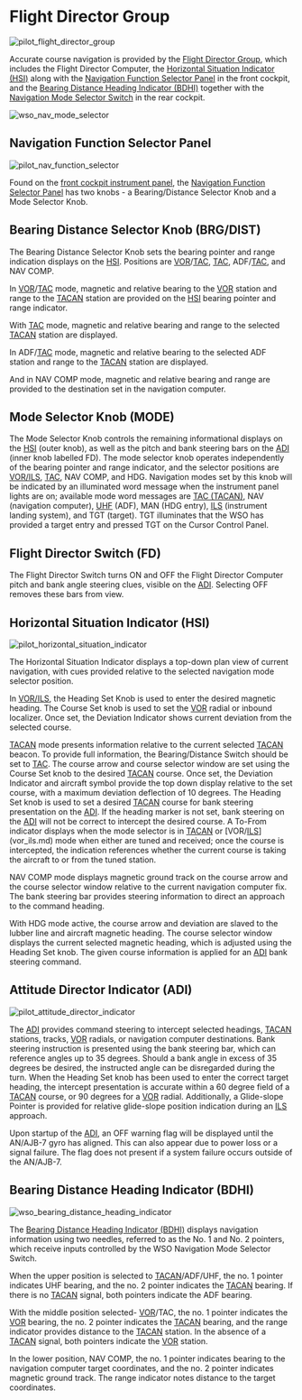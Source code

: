# Flight Director Group

![pilot_flight_director_group](../../img/pilot_flight_director_group.jpg)

Accurate course navigation is provided by
the [Flight Director Group](../../cockpit/pilot/flight_director_group.md), which
includes the Flight Director Computer,
the [Horizontal Situation Indicator (HSI)](../../cockpit/pilot/flight_director_group.md/#horizontal-situation-indicator)
along with
the [Navigation Function Selector Panel](../../cockpit/pilot/flight_director_group.md#navigation-function-selector-panel)
in the front cockpit, and
the [Bearing Distance Heading Indicator (BDHI)](../../cockpit/wso/upfront_indicators.md#bearing-distance-heading-indicator-bdhi)
together with
the [Navigation Mode Selector Switch](../../cockpit/wso/upfront_indicators.md#navigation-mode-selector-switch)
in the rear cockpit.

![wso_nav_mode_selector](../../img/wso_nav_mode_selector_switch.jpg)

## Navigation Function Selector Panel

![pilot_nav_function_selector](../../img/pilot_nav_function_selector_panel.jpg)

Found on the [front cockpit instrument panel](../../cockpit/pilot/flight_director_group.md),
the [Navigation Function Selector Panel](../../cockpit/pilot/flight_director_group.md#navigation-function-selector-panel)
has two knobs - a Bearing/Distance Selector Knob and a Mode Selector Knob.

## Bearing Distance Selector Knob (BRG/DIST)

The Bearing Distance Selector Knob sets the bearing pointer and range indication
displays on the [HSI](../../cockpit/pilot/flight_director_group.md/#horizontal-situation-indicator).
Positions are [VOR](vor_ils.md)/[TAC](tacan.md), [TAC](tacan.md), ADF/[TAC](tacan.md), and NAV COMP.

In [VOR](vor_ils.md)/[TAC](tacan.md) mode, magnetic and relative bearing to the [VOR](vor_ils.md)
station and range to the [TACAN](tacan.md) station are provided on
the [HSI](../../cockpit/pilot/flight_director_group.md#horizontal-situation-indicator) bearing
pointer and range indicator.

With [TAC](tacan.md) mode, magnetic and relative bearing and range to the selected [TACAN](tacan.md)
station are displayed.

In ADF/[TAC](tacan.md) mode, magnetic and relative bearing to the selected ADF station and
range to the [TACAN](tacan.md) station are displayed.

And in NAV COMP mode, magnetic and relative bearing and range are provided to
the destination set in the navigation computer.

## Mode Selector Knob (MODE)

The Mode Selector Knob controls the remaining informational displays on
the [HSI](../../cockpit/pilot/flight_director_group.md#horizontal-situation-indicator) (outer
knob), as well as the pitch and bank steering bars on
the [ADI](../../cockpit/pilot/flight_director_group.md#attitude-director-indicator) (inner knob
labelled FD). The mode selector knob operates independently of the bearing pointer and range
indicator, and the selector positions are [VOR/ILS](vor_ils.md), [TAC](tacan.md), NAV COMP, and HDG.
Navigation modes set by this knob will be indicated by an illuminated word message when the
instrument panel lights are on; available mode word messages are [TAC (TACAN)](tacan.md), NAV
(navigation computer), [UHF](uhf.md) (ADF), MAN (HDG entry), [ILS](vor_ils.md) (instrument landing
system), and TGT (target). TGT illuminates that the WSO has provided a target
entry and pressed TGT on the Cursor Control Panel.

## Flight Director Switch (FD)

The Flight Director Switch turns ON and OFF the Flight Director Computer pitch
and bank angle steering clues, visible on
the [ADI](../../cockpit/pilot/flight_director_group.md#attitude-director-indicator). Selecting OFF
removes these
bars from view.

## Horizontal Situation Indicator (HSI)

![pilot_horizontal_situation_indicator](../../img/pilot_horizontal_situation_indicator.jpg)

The Horizontal Situation Indicator displays a top-down plan view of current
navigation, with cues provided relative to the selected navigation mode selector
position.

In [VOR/ILS](vor_ils.md), the Heading Set Knob is used to enter the desired magnetic heading.
The Course Set knob is used to set the [VOR](vor_ils.md) radial or inbound localizer. Once
set, the Deviation Indicator shows current deviation from the selected course.

[TACAN](tacan.md) mode presents information relative to the current selected [TACAN](tacan.md)
beacon.
To provide full information, the Bearing/Distance Switch should be set to [TAC](tacan.md).
The course arrow and course selector window are set using the Course Set knob to
the desired [TACAN](tacan.md) course. Once set, the Deviation Indicator and aircraft symbol
provide the top down display relative to the set course, with a maximum
deviation deflection of 10 degrees. The Heading Set knob is used to set a
desired [TACAN](tacan.md) course for bank steering presentation on
the [ADI](../../cockpit/pilot/flight_director_group.md#attitude-director-indicator). If the heading
marker is not set, bank steering on
the [ADI](../../cockpit/pilot/flight_director_group.md#attitude-director-indicator) will not be
correct to intercept the
desired course. A To-From indicator displays when the mode selector is in [TACAN](tacan.md)
or [VOR/[ILS](vor_ils.md)](vor_ils.md) mode when either are tuned and received; once the course is
intercepted, the indication references whether the current course is taking the
aircraft to or from the tuned station.

NAV COMP mode displays magnetic ground track on the course arrow and the course
selector window relative to the current navigation computer fix. The bank
steering bar provides steering information to direct an approach to the command
heading.

With HDG mode active, the course arrow and deviation are slaved to the lubber
line and aircraft magnetic heading. The course selector window displays the
current selected magnetic heading, which is adjusted using the Heading Set knob.
The given course information is applied for
an [ADI](../../cockpit/pilot/flight_director_group.md#attitude-director-indicator) bank steering
command.

## Attitude Director Indicator (ADI)

![pilot_attitude_director_indicator](../../img/pilot_attitude_director_indicator.jpg)

The [ADI](../../cockpit/pilot/flight_director_group.md#attitude-director-indicator) provides command
steering to intercept selected headings, [TACAN](tacan.md)
stations, tracks, [VOR](vor_ils.md) radials, or navigation computer destinations. Bank
steering instruction is presented using the bank steering bar, which can
reference angles up to 35 degrees. Should a bank angle in excess of 35 degrees
be desired, the instructed angle can be disregarded during the turn. When the
Heading Set knob has been used to enter the correct target heading, the
intercept presentation is accurate within a 60 degree field of a [TACAN](tacan.md) course,
or 90 degrees for a [VOR](vor_ils.md) radial. Additionally, a Glide-slope Pointer is provided
for relative glide-slope position indication during an [ILS](vor_ils.md) approach.

Upon startup of the [ADI](../../cockpit/pilot/flight_director_group.md#attitude-director-indicator),
an OFF warning flag will be displayed until the
AN/AJB-7 gyro has aligned. This can also appear due to power loss or a signal
failure. The flag does not present if a system failure occurs outside of the
AN/AJB-7.

## Bearing Distance Heading Indicator (BDHI)

![wso_bearing_distance_heading_indicator](../../img/wso_bearing_distance_heading_indicator.jpg)

The [Bearing Distance Heading Indicator (BDHI)](../../cockpit/wso/upfront_indicators.md#bearing-distance-heading-indicator-bdhi)
displays navigation information using two needles, referred to as the No. 1 and No. 2 pointers,
which receive inputs controlled by the WSO Navigation Mode Selector Switch.

When the upper position is selected to [TACAN](tacan.md)/ADF/UHF, the no. 1 pointer
indicates UHF bearing, and the no. 2 pointer indicates the [TACAN](tacan.md) bearing. If
there is no [TACAN](tacan.md) signal, both pointers indicate the ADF bearing.

With the middle position selected- [VOR](vor_ils.md)/TAC, the no. 1 pointer indicates
the [VOR](vor_ils.md)
bearing, the no. 2 pointer indicates the [TACAN](tacan.md) bearing, and the range indicator
provides distance to the [TACAN](tacan.md) station. In the absence of a [TACAN](tacan.md) signal,
both
pointers indicate the [VOR](vor_ils.md) station.

In the lower position, NAV COMP, the no. 1 pointer indicates bearing to the
navigation computer target coordinates, and the no. 2 pointer indicates magnetic
ground track. The range indicator notes distance to the target coordinates.
